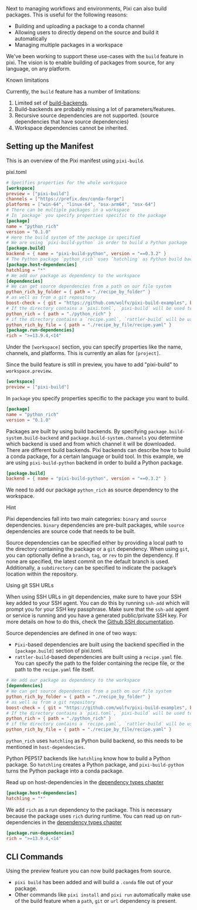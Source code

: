 Next to managing workflows and environments, Pixi can also build packages. This is useful for the following reasons:

- Building and uploading a package to a conda channel
- Allowing users to directly depend on the source and build it automatically
- Managing multiple packages in a workspace

We've been working to support these use-cases with the `build` feature in pixi. The vision is to enable building of packages from source, for any language, on any platform.

Known limitations

Currently, the `build` feature has a number of limitations:

1. Limited set of [build-backends](https://github.com/prefix-dev/pixi-build-backends).
1. Build-backends are probably missing a lot of parameters/features.
1. Recursive source dependencies are not supported. (source dependencies that have source dependencies)
1. Workspace dependencies cannot be inherited.

## Setting up the Manifest

This is an overview of the Pixi manifest using `pixi-build`.

pixi.toml

```toml
# Specifies properties for the whole workspace
[workspace]
preview = ["pixi-build"]
channels = ["https://prefix.dev/conda-forge"]
platforms = ["win-64", "linux-64", "osx-arm64", "osx-64"]
# There can be multiple packages in a workspace
# In `package` you specify properties specific to the package
[package]
name = "python_rich"
version = "0.1.0"
# Here the build system of the package is specified
# We are using `pixi-build-python` in order to build a Python package
[package.build]
backend = { name = "pixi-build-python", version = "==0.3.2" }
# The Python package `python_rich` uses `hatchling` as Python build backend
[package.host-dependencies]
hatchling = "*"
# We add our package as dependency to the workspace
[dependencies]
# We can get source dependencies from a path on our file system
python_rich_by_folder = { path = "./recipe_by_folder" }
# as well as from a git repository
boost-check = { git = "https://github.com/wolfv/pixi-build-examples", branch = "main", subdirectory = "boost-check" }
# If the directory contains a `pixi.toml`, `pixi-build` will be used to build the package
python_rich = { path = "./python_rich" }
# if the directory contains a `recipe.yaml`, `rattler-build` will be used.
python_rich_by_file = { path = "./recipe_by_file/recipe.yaml" }
[package.run-dependencies]
rich = ">=13.9.4,<14"

```

Under the `[workspace]` section, you can specify properties like the name, channels, and platforms. This is currently an alias for `[project]`.

Since the build feature is still in preview, you have to add "pixi-build" to `workspace.preview`.

```toml
[workspace]
preview = ["pixi-build"]

```

In `package` you specify properties specific to the package you want to build.

```toml
[package]
name = "python_rich"
version = "0.1.0"

```

Packages are built by using build backends. By specifying `package.build-system.build-backend` and `package.build-system.channels` you determine which backend is used and from which channel it will be downloaded. There are different build backends. Pixi backends can describe how to build a conda package, for a certain language or build tool. In this example, we are using `pixi-build-python` backend in order to build a Python package.

```toml
[package.build]
backend = { name = "pixi-build-python", version = "==0.3.2" }

```

We need to add our package `python_rich` as source dependency to the workspace.

Hint

Pixi dependencies fall into two main categories: `binary` and `source` dependencies. `binary` dependencies are pre-built packages, while `source` dependencies are source code that needs to be built.

Source dependencies can be specified either by providing a local path to the directory containing the package or a `git` dependency. When using `git`, you can optionally define a `branch`, `tag`, or `rev` to pin the dependency. If none are specified, the latest commit on the default branch is used. Additionally, a `subdirectory` can be specified to indicate the package’s location within the repository.

Using git SSH URLs

When using SSH URLs in git dependencies, make sure to have your SSH key added to your SSH agent. You can do this by running `ssh-add` which will prompt you for your SSH key passphrase. Make sure that the `ssh-add` agent or service is running and you have a generated public/private SSH key. For more details on how to do this, check the [Github SSH documentation](https://docs.github.com/en/authentication/connecting-to-github-with-ssh/generating-a-new-ssh-key-and-adding-it-to-the-ssh-agent).

Source dependencies are defined in one of two ways:

- `Pixi`-based dependencies are built using the backend specified in the `[package.build]` section of pixi.toml.
- `rattler-build`-based dependencies are built using a `recipe.yaml` file. You can specify the path to the folder containing the recipe file, or the path to the `recipe.yaml` file itself.

```toml
# We add our package as dependency to the workspace
[dependencies]
# We can get source dependencies from a path on our file system
python_rich_by_folder = { path = "./recipe_by_folder" }
# as well as from a git repository
boost-check = { git = "https://github.com/wolfv/pixi-build-examples", branch = "main", subdirectory = "boost-check" }
# If the directory contains a `pixi.toml`, `pixi-build` will be used to build the package
python_rich = { path = "./python_rich" }
# if the directory contains a `recipe.yaml`, `rattler-build` will be used.
python_rich_by_file = { path = "./recipe_by_file/recipe.yaml" }

```

`python_rich` uses `hatchling` as Python build backend, so this needs to be mentioned in `host-dependencies`.

Python PEP517 backends like `hatchling` know how to build a Python package. So `hatchling` creates a Python package, and `pixi-build-python` turns the Python package into a conda package.

Read up on host-dependencies in the [dependency types chapter](../dependency_types/#host-dependencies)

```toml
[package.host-dependencies]
hatchling = "*"

```

We add `rich` as a run dependency to the package. This is necessary because the package uses `rich` during runtime. You can read up on run-dependencies in the [dependency types chapter](../dependency_types/#dependencies-run-dependencies)

```toml
[package.run-dependencies]
rich = ">=13.9.4,<14"

```

## CLI Commands

Using the preview feature you can now build packages from source.

- `pixi build` has been added and will build a `.conda` file out of your package.
- Other commands like `pixi install` and `pixi run` automatically make use of the build feature when a `path`, `git` or `url` dependency is present.

